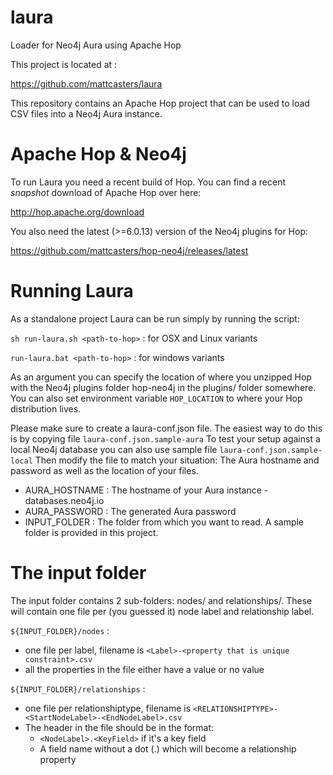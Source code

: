 # laura

Loader for Neo4j Aura using Apache Hop

This project is located at : 

  https://github.com/mattcasters/laura

This repository contains an Apache Hop project that can be used to load CSV files into a Neo4j Aura instance.

# Apache Hop & Neo4j

To run Laura you need a recent build of Hop.  You can find a recent *snapshot* download of Apache Hop over here:

  http://hop.apache.org/download

You also need the latest (>=6.0.13) version of the Neo4j plugins for Hop:

  https://github.com/mattcasters/hop-neo4j/releases/latest

# Running Laura

As a standalone project Laura can be run simply by running the script:

  ```sh run-laura.sh <path-to-hop>``` : for OSX and Linux variants

  ```run-laura.bat <path-to-hop>``` : for windows variants

As an argument you can specify the location of where you unzipped Hop with the Neo4j plugins folder hop-neo4j in the plugins/ folder somewhere.
You can also set environment variable ```HOP_LOCATION``` to where your Hop distribution lives.

Please make sure to create a laura-conf.json file.  The easiest way to do this is by copying file ```laura-conf.json.sample-aura```
To test your setup against a local Neo4j database you can also use sample file ```laura-conf.json.sample-local```
Then modify the file to match your situation: The Aura hostname and password as well as the location of your files.

* AURA_HOSTNAME : The hostname of your Aura instance <someid>-databases.neo4j.io
* AURA_PASSWORD : The generated Aura password
* INPUT_FOLDER  : The folder from which you want to read.  A sample folder is provided in this project.

# The input folder

The input folder contains 2 sub-folders: nodes/ and relationships/.
These will contain one file per (you guessed it) node label and relationship label.

```${INPUT_FOLDER}/nodes``` :

* one file per label, filename is ```<Label>-<property that is unique constraint>.csv```
* all the properties in the file either have a value or no value

```${INPUT_FOLDER}/relationships``` :

* one file per relationshiptype, filename is ```<RELATIONSHIPTYPE>-<StartNodeLabel>-<EndNodeLabel>.csv```
* The header in the file should be in the format: 
  - ```<NodeLabel>.<KeyField>``` if it's a key field
  - A field name without a dot (.) which will become a relationship property




